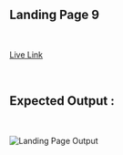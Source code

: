 ## Landing Page 9
<br>

[Live Link]()

<br>


## Expected Output :
<br>

![Landing Page Output](output.png)